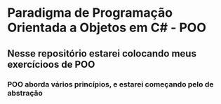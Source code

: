 # Paradigma de Programação Orientada a Objetos em C# - POO
## Nesse repositório estarei colocando meus exercícioos de POO
### POO aborda vários princípios, e estarei começando pelo de abstração
